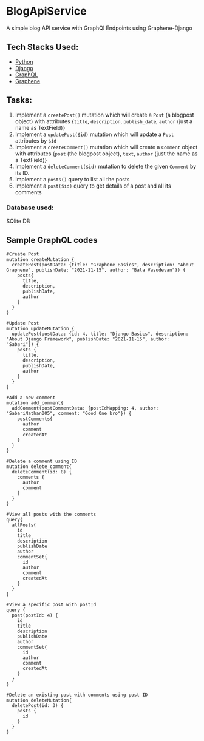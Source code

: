 # BlogApiService
A simple blog API service with GraphQl Endpoints using Graphene-Django

## Tech Stacks Used:
* [Python](https://developers.google.com/edu/python/)
* [Django](https://docs.djangoproject.com/en/3.0/intro/install/)
* [GraphQL](https://www.edx.org/course/exploring-graphql-a-query-language-for-apis)
* [Graphene](https://docs.graphene-python.org/projects/django/en/latest/tutorial-plain/)

## Tasks:
1. Implement a `createPost()` mutation which will create a `Post` (a blogpost object) with attributes {`title`, `description`, `publish_date`, `author` (just a name as TextField)}
1. Implement a `updatePost($id)` mutation which will update a `Post` attributes by `$id`
1. Implement a `createComment()` mutation which will create a `Comment` object with attributes {`post` (the blogpost object), `text`, `author` (just the name as a TextField)}
1. Implement a `deleteComment($id)` mutation to delete the given `Comment` by its ID.
1. Implement a `posts()` query to list all the posts
1. Implement a `post($id)` query to get details of a post and all its comments

### Database used:
SQlite DB

## Sample GraphQL codes
```
#Create Post
mutation createMutation {
  createPost(postData: {title: "Graphene Basics", description: "About Graphene", publishDate: "2021-11-15", author: "Bala Vasudevan"}) {
    posts{
      title,
      description,
      publishDate,
      author
    }
  }
}

#Update Post
mutation updateMutation {
  updatePost(postData: {id: 4, title: "Django Basics", description: "About Django Framework", publishDate: "2021-11-15", author: "Sabari"}) {
    posts {
      title,
      description,
      publishDate,
      author
    }
  }
}

#Add a new comment
mutation add_comment{
  addComment(postCommentData: {postIdMapping: 4, author: "SabariNathan005", comment: "Good One bro"}) {
    postComments{
      author
      comment
      createdAt
    }
  }
}

#Delete a comment using ID
mutation delete_comment{
  deleteComment(id: 8) {
    comments {
      author
      comment
    } 
  }
}

#View all posts with the comments
query{
  allPosts{
    id
    title
    description
    publishDate
    author
    commentSet{
      id
      author
      comment
      createdAt
    }
  }
}

#View a specific post with postId
query {
  post(postId: 4) {
    id
    title
    description
    publishDate
    author
    commentSet{
      id
      author
      comment
      createdAt
    }
  }
}

#Delete an existing post with comments using post ID
mutation deleteMutation{
  deletePost(id: 3) {
    posts {
      id
    } 
  }
}

```
